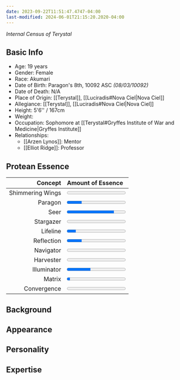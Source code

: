 ```yaml
---
date: 2023-09-22T11:51:47.4747-04:00
last-modified: 2024-06-01T21:15:20.2020-04:00
---
```

*Internal Census of Terystal*
## Basic Info
- Age: 19 years
- Gender: Female
- Race: Akumari
- Date of Birth: Paragon's 8th, 10092 ASC *(08/03/10092)*
- Date of Death: N/A
- Place of Origin: [[Terystal]], [[Luciradis#Nova Ciel|Nova Ciel]]
- Allegiance: [[Terystal]], [[Luciradis#Nova Ciel|Nova Ciel]]
- Height: 5'6'' / 167cm
- Weight:
- Occupation: Sophomore at [[Terystal#Gryffes Institute of War and Medicine|Gryffes Institute]]
- Relationships:
	- [[Arzen Lynos]]: Mentor
	- [[Elliot Ridge]]: Professor
## Protean Essence

|      **Concept** | **Amount of Essence**                      |
| ---------------: | :----------------------------------------- |
| Shimmering Wings | <progress value="0" max="100"></progress>  |
|          Paragon | <progress value="25" max="100"></progress> |
|             Seer | <progress value="80" max="100"></progress> |
|        Stargazer | <progress value="0" max="100"></progress>  |
|         Lifeline | <progress value="15" max="100"></progress> |
|       Reflection | <progress value="25" max="100"></progress> |
|        Navigator | <progress value="0" max="100"></progress>  |
|        Harvester | <progress value="0" max="100"></progress>  |
|      Illuminator | <progress value="40" max="100"></progress> |
|           Matrix | <progress value="5" max="100"></progress>  |
|      Convergence | <progress value="0" max="100"></progress>  |

## Background

## Appearance

## Personality

## Expertise

